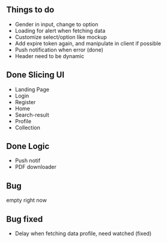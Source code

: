 ## Things to do
- Gender in input, change to option
- Loading for alert when fetching data
- Customize select/option like mockup
- Add expire token again, and manipulate in client if possible
- Push notification when error (done)
- Header need to be dynamic

## Done Slicing UI 
- Landing Page
- Login
- Register
- Home
- Search-result
- Profile
- Collection

## Done Logic
- Push notif
- PDF downloader

## Bug
empty right now

## Bug fixed
- Delay when fetching data profile, need watched (fixed)